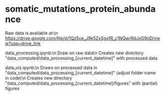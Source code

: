 # somatic_mutations_protein_abundance

Raw data is available at:\n
https://drive.google.com/file/d/1Qz5ce_J9k5ZxSgxfR_c1NQwrRdJxG9oD/view?usp=drive_link

data_processing.ipynb:\n
Draw on raw data\n
Creates new directory "data_computed/data_processing_[current_datetime]" with processed data

data_viz.ipynb:\n
Draws on processed data in "data_computed/data_processing_[current_datetime]" (adjust folder name in code)\n
Creates new directory "data_computed/data_processing_[current_datetime]/figures" with (partial) figures
